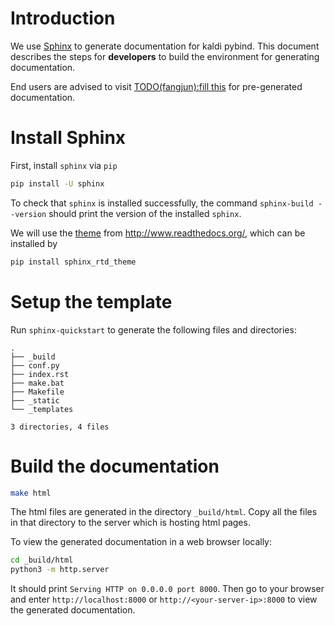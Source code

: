 # Introduction

We use [Sphinx](https://www.sphinx-doc.org/en/master/) to generate
documentation for kaldi pybind. This document describes the steps
for **developers** to build the environment for generating
documentation.

End users are advised to
visit [TODO(fangjun):fill this](https://kaldi-asr.org/doc/)
for pre-generated documentation.


# Install Sphinx

First, install `sphinx` via `pip`

```sh
pip install -U sphinx
```

To check that `sphinx` is installed successfully, the
command `sphinx-build --version` should print the version
of the installed `sphinx`.

We will use the [theme](https://sphinx-rtd-theme.readthedocs.io/en/stable/)
from <http://www.readthedocs.org/>, which can be installed by

```sh
pip install sphinx_rtd_theme
```

# Setup the template

Run `sphinx-quickstart` to generate the following files and directories:

```
.
├── _build
├── conf.py
├── index.rst
├── make.bat
├── Makefile
├── _static
└── _templates

3 directories, 4 files
```

# Build the documentation

```bash
make html
```

The html files are generated in the directory `_build/html`.
Copy all the files in that directory to the server which is
hosting html pages.

To view the generated documentation in a web browser locally:

```bash
cd _build/html
python3 -m http.server
```

It should print `Serving HTTP on 0.0.0.0 port 8000`.
Then go to your browser and enter `http://localhost:8000`
or `http://<your-server-ip>:8000` to view the
generated documentation.
